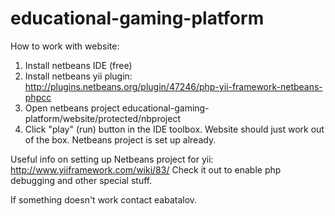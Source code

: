 educational-gaming-platform
===========================

How to work with website:
1. Install netbeans IDE (free)
2. Install netbeans yii plugin: http://plugins.netbeans.org/plugin/47246/php-yii-framework-netbeans-phpcc
3. Open netbeans project educational-gaming-platform/website/protected/nbproject
4. Click "play" (run) button in the IDE toolbox. Website should just work out of the box.
   Netbeans project is set up already.

Useful info on setting up Netbeans project for yii: http://www.yiiframework.com/wiki/83/
Check it out to enable php debugging and other special stuff.

If something doesn't work contact eabatalov.
